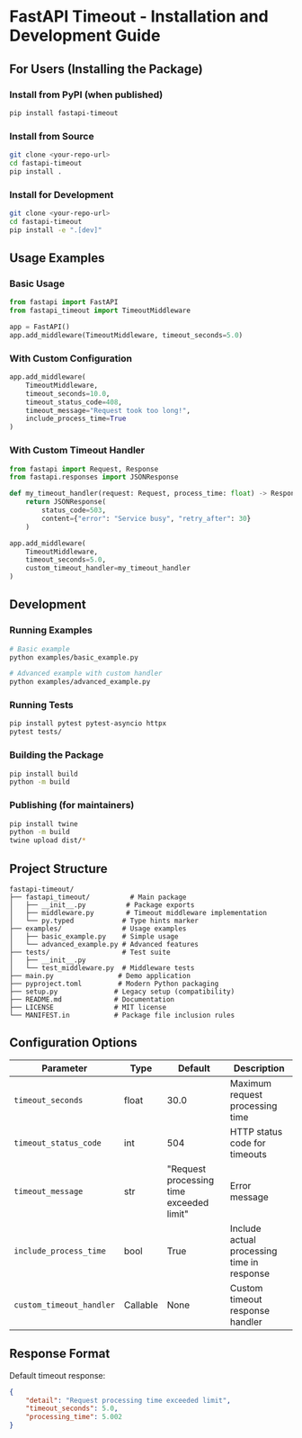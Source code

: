# FastAPI Timeout - Installation and Development Guide

## For Users (Installing the Package)

### Install from PyPI (when published)
```bash
pip install fastapi-timeout
```

### Install from Source
```bash
git clone <your-repo-url>
cd fastapi-timeout
pip install .
```

### Install for Development
```bash
git clone <your-repo-url>
cd fastapi-timeout
pip install -e ".[dev]"
```

## Usage Examples

### Basic Usage
```python
from fastapi import FastAPI
from fastapi_timeout import TimeoutMiddleware

app = FastAPI()
app.add_middleware(TimeoutMiddleware, timeout_seconds=5.0)
```

### With Custom Configuration
```python
app.add_middleware(
    TimeoutMiddleware,
    timeout_seconds=10.0,
    timeout_status_code=408,
    timeout_message="Request took too long!",
    include_process_time=True
)
```

### With Custom Timeout Handler
```python
from fastapi import Request, Response
from fastapi.responses import JSONResponse

def my_timeout_handler(request: Request, process_time: float) -> Response:
    return JSONResponse(
        status_code=503,
        content={"error": "Service busy", "retry_after": 30}
    )

app.add_middleware(
    TimeoutMiddleware,
    timeout_seconds=5.0,
    custom_timeout_handler=my_timeout_handler
)
```

## Development

### Running Examples
```bash
# Basic example
python examples/basic_example.py

# Advanced example with custom handler
python examples/advanced_example.py
```

### Running Tests
```bash
pip install pytest pytest-asyncio httpx
pytest tests/
```

### Building the Package
```bash
pip install build
python -m build
```

### Publishing (for maintainers)
```bash
pip install twine
python -m build
twine upload dist/*
```

## Project Structure
```
fastapi-timeout/
├── fastapi_timeout/          # Main package
│   ├── __init__.py          # Package exports
│   ├── middleware.py        # Timeout middleware implementation
│   └── py.typed            # Type hints marker
├── examples/               # Usage examples
│   ├── basic_example.py    # Simple usage
│   └── advanced_example.py # Advanced features
├── tests/                  # Test suite
│   ├── __init__.py
│   └── test_middleware.py  # Middleware tests
├── main.py                # Demo application
├── pyproject.toml         # Modern Python packaging
├── setup.py              # Legacy setup (compatibility)
├── README.md             # Documentation
├── LICENSE               # MIT license
└── MANIFEST.in           # Package file inclusion rules
```

## Configuration Options

| Parameter | Type | Default | Description |
|-----------|------|---------|-------------|
| `timeout_seconds` | float | 30.0 | Maximum request processing time |
| `timeout_status_code` | int | 504 | HTTP status code for timeouts |
| `timeout_message` | str | "Request processing time exceeded limit" | Error message |
| `include_process_time` | bool | True | Include actual processing time in response |
| `custom_timeout_handler` | Callable | None | Custom timeout response handler |

## Response Format

Default timeout response:
```json
{
    "detail": "Request processing time exceeded limit",
    "timeout_seconds": 5.0,
    "processing_time": 5.002
}
```
